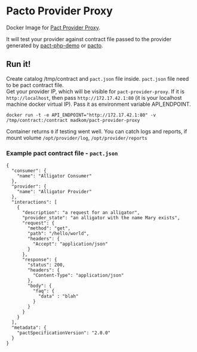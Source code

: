 # Pacto Provider Proxy

Docker Image for [Pact Provider Proxy](https://github.com/bethesque/pact-mock_service).

It will test your provider against contract file passed to the provider generated by [pact-php-demo](https://github.com/mopoke/pact-php-demo) or [pacto](https://github.com/thoughtworks/pacto).

## Run it!

Create catalog /tmp/contract and `pact.json` file inside. `pact.json` file need to be pact contract file.  
Get your provider IP, which will be visible for `pact-provider-proxy`. If it is `http://localhost`, 
then pass `http://172.17.42.1:80` (it is your localhost machine docker virtual IP).
Pass it as environment variable API_ENDPOINT. 

    docker run -t -e API_ENDPOINT="http://172.17.42.1:80" -v /tmp/contract:/contract madkom/pact-provider-proxy
    
Container returns `0` if testing went well. 
You can catch logs and reports, if mount volume `/opt/provider/log`, `/opt/provider/reports`



### Example pact contract file - `pact.json`
        
    {
      "consumer": {
        "name": "Alligator Consumer"
      },
      "provider": {
        "name": "Alligator Provider"
      },
      "interactions": [
        {
          "description": "a request for an alligator",
          "provider_state": "an alligator with the name Mary exists",
          "request": {
            "method": "get",
            "path": "/hello/world",
            "headers": {
              "Accept": "application/json"
            }
          },
          "response": {
            "status": 200,
            "headers": {
              "Content-Type": "application/json"
            },
            "body": {
              "faq": {
                "data" : "blah"
              }
            }
          }
        }
      ],
      "metadata": {
        "pactSpecificationVersion": "2.0.0"
      }
    }
    
